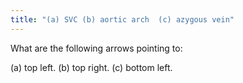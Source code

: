 ```yaml
---
title: "(a) SVC (b) aortic arch  (c) azygous vein"
---
```

What are the following arrows pointing to:

(a) top left.
(b) top right.
(c) bottom left.

